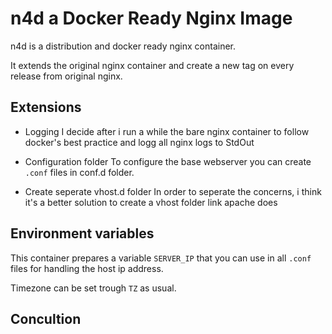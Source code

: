 
# n4d a Docker Ready Nginx Image

n4d is a distribution and docker ready nginx container.

It extends the original nginx container and create a new tag on every release from original nginx.

## Extensions

- Logging
    I decide after i run a while the bare nginx container to follow docker's best practice and logg all nginx logs to StdOut

- Configuration folder
    To configure the base webserver you can create `.conf` files in conf.d folder.

- Create seperate vhost.d folder
    In order to seperate the concerns, i think it's a better solution to create a vhost folder link apache does

## Environment variables

This container prepares a variable `SERVER_IP` that you can use in all `.conf` files for handling the host ip address.

Timezone can be set trough `TZ` as usual.

## Concultion
<!-- 
> NOTE: I removed the sophisticated include of ``
 -->
